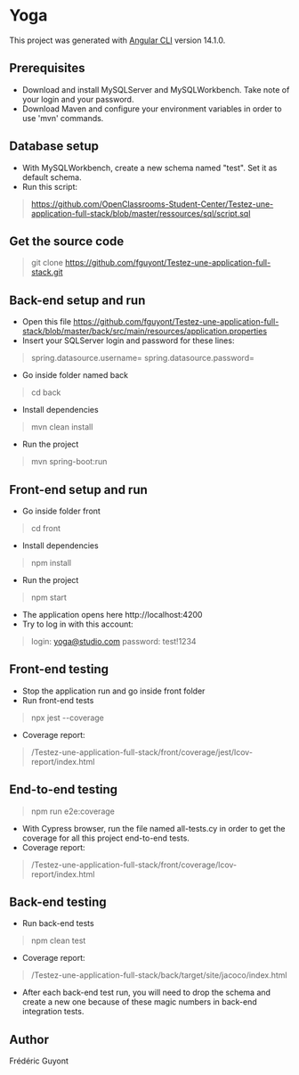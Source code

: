 # Yoga

This project was generated with [Angular CLI](https://github.com/angular/angular-cli) version 14.1.0.

## Prerequisites

- Download and install MySQLServer and MySQLWorkbench. Take note of your login and your password.
- Download Maven and configure your environment variables in order to use 'mvn' commands.

## Database setup

- With MySQLWorkbench, create a new schema named "test". Set it as default schema.
- Run this script:
> https://github.com/OpenClassrooms-Student-Center/Testez-une-application-full-stack/blob/master/ressources/sql/script.sql

## Get the source code

> git clone https://github.com/fguyont/Testez-une-application-full-stack.git

## Back-end setup and run

- Open this file
https://github.com/fguyont/Testez-une-application-full-stack/blob/master/back/src/main/resources/application.properties
- Insert your SQLServer login and password for these lines:
> spring.datasource.username=
> spring.datasource.password=

- Go inside folder named back
> cd back
- Install dependencies
> mvn clean install
- Run the project
> mvn spring-boot:run

## Front-end setup and run

- Go inside folder front 
> cd front
- Install dependencies 
> npm install
- Run the project 
> npm start
- The application opens here http://localhost:4200
- Try to log in with this account:
> login: yoga@studio.com
> password: test!1234

## Front-end testing

- Stop the application run and go inside front folder
- Run front-end tests
> npx jest --coverage
- Coverage report: 
> /Testez-une-application-full-stack/front/coverage/jest/lcov-report/index.html

## End-to-end testing

> npm run e2e:coverage
- With Cypress browser, run the file named all-tests.cy in order to get the coverage for all this project end-to-end tests.
- Coverage report: 
> /Testez-une-application-full-stack/front/coverage/lcov-report/index.html

## Back-end testing

- Run back-end tests
> npm clean test
- Coverage report: 
> /Testez-une-application-full-stack/back/target/site/jacoco/index.html

- After each back-end test run, you will need to drop the schema and create a new one because of these magic numbers in back-end integration tests.

## Author

Frédéric Guyont
 

